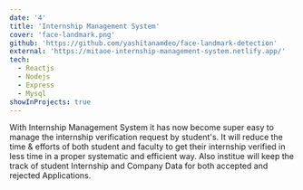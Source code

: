 ```yaml
---
date: '4'
title: 'Internship Management System'
cover: 'face-landmark.png'
github: 'https://github.com/yashitanamdeo/face-landmark-detection'
external: 'https://mitaoe-internship-management-system.netlify.app/'
tech:
  - Reactjs
  - Nodejs
  - Express
  - Mysql
showInProjects: true
---
```


With Internship Management System it has now become super easy to manage the internship verification request by student's. It will reduce the time & efforts of both student and faculty to get their internship verified in less time in a proper systematic and efficient way.
Also institue will keep the track of student Internship and Company Data for both accepted and rejected Applications.
